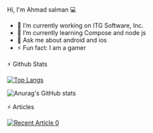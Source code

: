 Hi, I'm Ahmad salman 💻

- 🔭 I’m currently working on ITG Software, Inc.
- 🌱 I’m currently learning Compose and node js  
- 💬 Ask me about android and ios
- ⚡ Fun fact: I am a gamer 

 ⚡ Github Stats

   [![Top Langs](https://github-readme-stats.vercel.app/api/top-langs/?username=aldrek&layout=Compactlayout&theme=dark)](https://github.com/anuraghazra/github-readme-stats)


   ![Anurag's GitHub stats](https://github-readme-stats.vercel.app/api?username=aldrek&theme=dark&show_icons=true)
<!-- - 📫 How to reach me: .. [Me](https://www.linkedin.com/in/ahmadgsalman) -->

 ⚡ Articles

<a target="_blank" href="https://github-readme-medium-recent-article.vercel.app/medium/@ahmadsalman327/0"><img src="https://github-readme-medium-recent-article.vercel.app/medium/@ahmadsalman327/0" alt="Recent Article 0"> 
